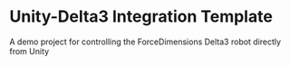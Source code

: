 # Unity-Delta3 Integration Template
 A demo project for controlling the ForceDimensions Delta3 robot directly from Unity
